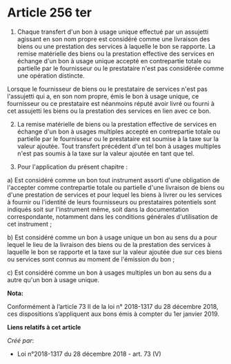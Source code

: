 # Article 256 ter

1. Chaque transfert d'un bon à usage unique effectué par un assujetti agissant en son nom propre est considéré comme une
livraison des biens ou une prestation des services à laquelle le bon se rapporte. La remise matérielle des biens ou la
prestation effective des services en échange d'un bon à usage unique accepté en contrepartie totale ou partielle par le
fournisseur ou le prestataire n'est pas considérée comme une opération distincte.

Lorsque le fournisseur de biens ou le prestataire de services n'est pas l'assujetti qui a, en son nom propre, émis le bon à
usage unique, ce fournisseur ou ce prestataire est néanmoins réputé avoir livré ou fourni à cet assujetti les biens ou la
prestation des services en lien avec ce bon.

2. La remise matérielle de biens ou la prestation effective de services en échange d'un bon à usages multiples accepté en
contrepartie totale ou partielle par le fournisseur ou le prestataire est soumise à la taxe sur la valeur ajoutée. Tout
transfert précédent d'un tel bon à usages multiples n'est pas soumis à la taxe sur la valeur ajoutée en tant que tel.

3. Pour l'application du présent chapitre :

a) Est considéré comme un bon tout instrument assorti d'une obligation de l'accepter comme contrepartie totale ou partielle
d'une livraison de biens ou d'une prestation de services et pour lequel les biens à livrer ou les services à fournir ou
l'identité de leurs fournisseurs ou prestataires potentiels sont indiqués soit sur l'instrument même, soit dans la
documentation correspondante, notamment dans les conditions générales d'utilisation de cet instrument ;

b) Est considéré comme un bon à usage unique un bon au sens du a pour lequel le lieu de la livraison des biens ou de la
prestation des services à laquelle le bon se rapporte et la taxe sur la valeur ajoutée due sur ces biens ou services sont
connus au moment de l'émission du bon ;

c) Est considéré comme un bon à usages multiples un bon au sens du a autre qu'un bon à usage unique.

**Nota:**

Conformément à l’article 73 II de la loi n° 2018-1317 du 28 décembre 2018, ces dispositions s’appliquent aux bons émis à
compter du 1er janvier 2019.

**Liens relatifs à cet article**

_Créé par_:

  - Loi n°2018-1317 du 28 décembre 2018 - art. 73 (V)
